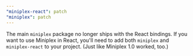```yaml
---
"miniplex-react": patch
"miniplex": patch
---
```


The main `miniplex` package no longer ships with the React bindings. If you want to use Miniplex in React, you'll need to add both `miniplex` and `miniplex-react` to your project. (Just like Miniplex 1.0 worked, too.)
